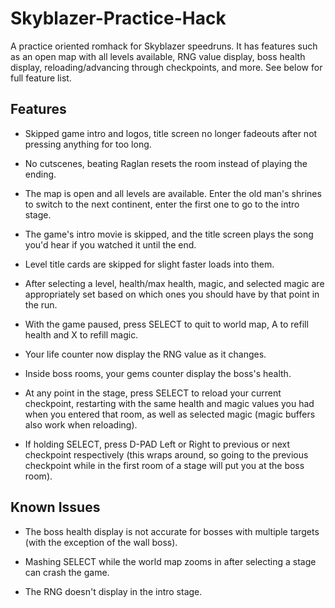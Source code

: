 # Skyblazer-Practice-Hack
A practice oriented romhack for Skyblazer speedruns.
It has features such as an open map with all levels available, RNG value display, boss health display, reloading/advancing through checkpoints, and more. See below for full feature list.

## Features

- Skipped game intro and logos, title screen no longer fadeouts after not pressing anything for too long.

- No cutscenes, beating Raglan resets the room instead of playing the ending.

- The map is open and all levels are available. Enter the old man's shrines to switch to the next continent, enter the first one to go to the intro stage.
  
- The game's intro movie is skipped, and the title screen plays the song you'd hear if you watched it until the end.

- Level title cards are skipped for slight faster loads into them.

- After selecting a level, health/max health, magic, and selected magic are appropriately set based on which ones you should have by that point in the run.

- With the game paused, press SELECT to quit to world map, A to refill health and X to refill magic.

- Your life counter now display the RNG value as it changes.

- Inside boss rooms, your gems counter display the boss's health.

- At any point in the stage, press SELECT to reload your current checkpoint, restarting with the same health and magic values you had when you entered that room, as well as selected magic (magic buffers also work when reloading).

- If holding SELECT, press D-PAD Left or Right to previous or next checkpoint respectively (this wraps around, so going to the previous checkpoint while in the first room of a stage will put you at the boss room).

## Known Issues

- The boss health display is not accurate for bosses with multiple targets (with the exception of the wall boss).
  
- Mashing SELECT while the world map zooms in after selecting a stage can crash the game.

- The RNG doesn't display in the intro stage.
